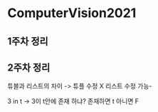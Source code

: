# ComputerVision2021


## 1주차 정리

## 2주차 정리
튜블과 리스트의 차이 -> 튜플 수정 X 리스트 수정 가능-

3 in t -> 3이 t안에 존재 하냐?  존재하면 t 아니면 F

